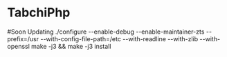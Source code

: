 # TabchiPhp
#Soon Updating
./configure --enable-debug --enable-maintainer-zts --prefix=/usr --with-config-file-path=/etc --with-readline --with-zlib --with-openssl
make -j3 && make -j3 install
